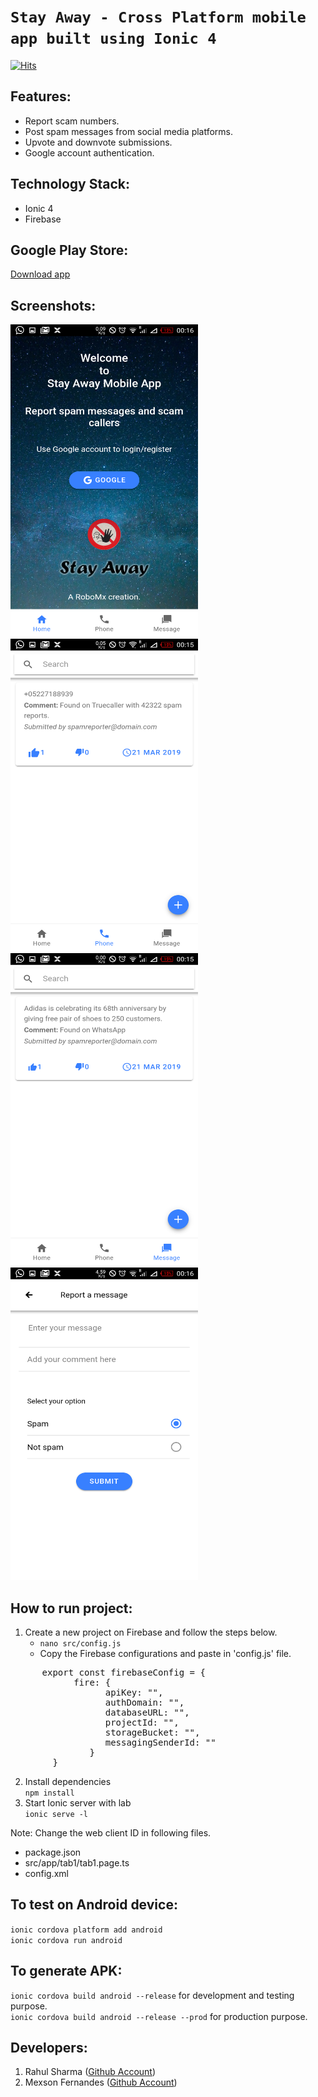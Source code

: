 # `Stay Away - Cross Platform mobile app built using Ionic 4`
[![Hits](https://hits.seeyoufarm.com/api/count/incr/badge.svg?url=https%3A%2F%2Fgithub.com%2FRoboMx%2FStayAway&count_bg=%2379C83D&title_bg=%23555555&icon=&icon_color=%23E7E7E7&title=hits&edge_flat=false)](https://hits.seeyoufarm.com)

## Features:
  * Report scam numbers.
  * Post spam messages from social media platforms.
  * Upvote and downvote submissions.
  * Google account authentication.

## Technology Stack:
  * Ionic 4
  * Firebase
  
## Google Play Store:
<a href="https://play.google.com/store/apps/details?id=tech.robomx.stayaway">Download app</a>

## Screenshots:
<img src="images/1.png" width="300px" height="500px"/><img src="images/2.png" width="300px" height="500px"/>
<img src="images/3.png" width="300px" height="500px"/>
<img src="images/4.png" width="300px" height="500px"/>

## How to run project:
  1) Create a new project on Firebase and follow the steps below.<br/>
        * `nano src/config.js`
        * Copy the Firebase configurations and paste in 'config.js' file.
<pre>
	  export const firebaseConfig = {
	  		fire: {
  			      apiKey: "",
			      authDomain: "",
			      databaseURL: "",
			      projectId: "",
			      storageBucket: "",
			      messagingSenderId: ""
		       }
		}
</pre>
		       
  2) Install dependencies<br/>
      `npm install`
  3) Start Ionic server with lab<br/>
      `ionic serve -l`

Note: Change the web client ID in following files.
  * package.json
  * src/app/tab1/tab1.page.ts
  * config.xml

## To test on Android device:
  `ionic cordova platform add android`<br/>
  `ionic cordova run android`

## To generate APK:
  `ionic cordova build android --release` for development and testing purpose.<br/>
  `ionic cordova build android --release --prod` for production purpose.

## Developers:
  1) Rahul Sharma (<a href="https://github.com/rahulsharma991">Github Account</a>)
  2) Mexson Fernandes (<a href="https://github.com/MexsonFernandes">Github Account</a>)

